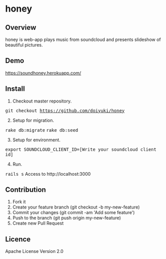# honey 

## Overview

honey is web-app plays music from soundcloud and presents slideshow of beautiful pictures.

## Demo

https://soundhoney.herokuapp.com/

## Install

1. Checkout master repository.

<tt>git checkout https://github.com/doiyuki/honey</tt>

2. Setup for migration.

<tt>rake db:migrate</tt>
<tt>rake db:seed</tt>

3. Setup for environment.

<tt>export SOUNDCLOUD_CLIENT_ID=[Write your soundcloud client id]</tt>

4. Run.

<tt>rails s</tt>
Access to http://localhost:3000

## Contribution

1. Fork it
2. Create your feature branch (git checkout -b my-new-feature)
3. Commit your changes (git commit -am 'Add some feature')
4. Push to the branch (git push origin my-new-feature)
5. Create new Pull Request

## Licence

Apache License Version 2.0

